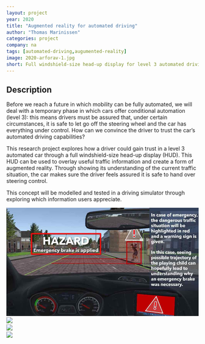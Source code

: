 ```yaml
---
layout: project
year: 2020
title: "Augmented reality for automated driving"
author: "Thomas Marinissen"
categories: project
company: na
tags: [automated-driving,augumented-reality]
image: 2020-arforav-1.jpg
short: Full windshield-size head-up display for level 3 automated driving.
---
```


## Description
Before we reach a future in which mobility can be fully automated, we will deal with a temporary phase in which cars offer conditional automation (level 3): this means drivers must be assured that, under certain circumstances, it is safe to let go off the steering wheel and the car has everything under control. How can we convince the driver to trust the car’s automated driving capabilities?

This research project explores how a driver could gain trust in a level 3 automated car through a full windshield-size head-up display (HUD). This HUD can be used to overlay useful traffic information and create a form of augmented reality. Through showing its understanding of the current traffic situation, the car makes sure the driver feels assured it is safe to hand over steering control.

This concept will be modelled and tested in a driving simulator through exploring which information users appreciate.

<div class="project-image">
  <img src="/assets/img/2020-arforav-2.jpg">
</div>
<div class="project-image">
  <img src="/assets/img/2020-arforav-3.jpg">
</div>
<div class="project-image">
  <img src="/assets/img/2020-arforav-4.jpg">
</div>
<div class="project-image">
  <img src="/assets/img/2020-arforav-5.jpg">
</div>
